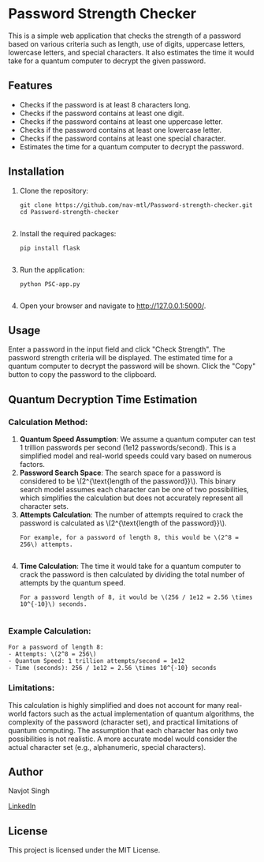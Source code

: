 # Password Strength Checker

This is a simple web application that checks the strength of a password based on various criteria such as length, use of digits, uppercase letters, lowercase letters, and special characters. It also estimates the time it would take for a quantum computer to decrypt the given password.

## Features

<ul>
    <li>Checks if the password is at least 8 characters long.</li>
    <li>Checks if the password contains at least one digit.</li>
    <li>Checks if the password contains at least one uppercase letter.</li>
    <li>Checks if the password contains at least one lowercase letter.</li>
    <li>Checks if the password contains at least one special character.</li>
    <li>Estimates the time for a quantum computer to decrypt the password.</li>
</ul>

## Installation

<ol>
    <li>Clone the repository:
        <pre><code>git clone https://github.com/nav-mtl/Password-strength-checker.git
cd Password-strength-checker
        </code></pre>
    </li>
    <li>Install the required packages:
        <pre><code>pip install flask
        </code></pre>
    </li>
    <li>Run the application:
        <pre><code>python PSC-app.py
        </code></pre>
    </li>
    <li>Open your browser and navigate to <a href="http://127.0.0.1:5000/">http://127.0.0.1:5000/</a>.</li>
</ol>

## Usage

<p>Enter a password in the input field and click "Check Strength". The password strength criteria will be displayed. The estimated time for a quantum computer to decrypt the password will be shown. Click the "Copy" button to copy the password to the clipboard.</p>

## Quantum Decryption Time Estimation

<h3>Calculation Method:</h3>
<ol>
    <li><strong>Quantum Speed Assumption</strong>: We assume a quantum computer can test 1 trillion passwords per second (1e12 passwords/second). This is a simplified model and real-world speeds could vary based on numerous factors.</li>
    <li><strong>Password Search Space</strong>: The search space for a password is considered to be \(2^{\text{length of the password}}\). This binary search model assumes each character can be one of two possibilities, which simplifies the calculation but does not accurately represent all character sets.</li>
    <li><strong>Attempts Calculation</strong>: The number of attempts required to crack the password is calculated as \(2^{\text{length of the password}}\).
        <pre><code>For example, for a password of length 8, this would be \(2^8 = 256\) attempts.
        </code></pre>
    </li>
    <li><strong>Time Calculation</strong>: The time it would take for a quantum computer to crack the password is then calculated by dividing the total number of attempts by the quantum speed.
        <pre><code>For a password length of 8, it would be \(256 / 1e12 = 2.56 \times 10^{-10}\) seconds.
        </code></pre>
    </li>
</ol>

<h3>Example Calculation:</h3>
<pre><code>For a password of length 8:
- Attempts: \(2^8 = 256\)
- Quantum Speed: 1 trillion attempts/second = 1e12
- Time (seconds): 256 / 1e12 = 2.56 \times 10^{-10} seconds
</code></pre>

<h3>Limitations:</h3>
<p>This calculation is highly simplified and does not account for many real-world factors such as the actual implementation of quantum algorithms, the complexity of the password (character set), and practical limitations of quantum computing. The assumption that each character has only two possibilities is not realistic. A more accurate model would consider the actual character set (e.g., alphanumeric, special characters).</p>

## Author

<p>Navjot Singh</p>
<p><a href="https://www.linkedin.com/in/njot/">LinkedIn</a></p>

## License

<p>This project is licensed under the MIT License.</p>
